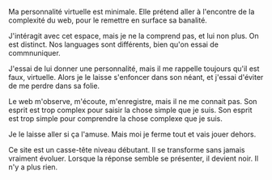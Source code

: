 Ma personnalité virtuelle est minimale. Elle prétend aller à l'encontre de la complexité du web, pour le remettre en surface sa banalité.

J'intéragit avec cet espace, mais je ne la comprend pas, et lui non plus. On est distinct. Nos languages sont différents, bien qu'on essai de commnuniquer.

J'essai de lui donner une personnalité, mais il me rappelle toujours qu'il est faux, virtuelle. Alors je le laisse s'enfoncer dans son néant, et j'essai d'éviter de me perdre dans sa folie.

Le web m'observe, m'écoute, m'enregistre, mais il ne me connait pas. Son esprit est trop complex pour saisir la chose simple que je suis. Son esprit est trop simple pour comprendre la chose complexe que je suis.

Je le laisse aller si ça l'amuse. Mais moi je ferme tout et vais jouer dehors.

Ce site est un casse-tête niveau débutant. Il se transforme sans jamais vraiment évoluer. Lorsque la réponse semble se présenter, il devient noir. Il n'y a plus rien.